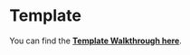 # Template
You can find the [__Template Walkthrough here__](https://oxyaine.github.io/RainWorldBestiary/articles/walkthrough.html).